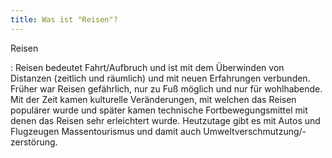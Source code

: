 ```yaml
---
title: Was ist "Reisen"?
---
```


Reisen

: Reisen bedeutet Fahrt/Aufbruch und ist mit dem Überwinden von Distanzen
(zeitlich und räumlich) und mit neuen Erfahrungen verbunden. Früher war Reisen
gefährlich, nur zu Fuß möglich und nur für wohlhabende. Mit der Zeit kamen
kulturelle Veränderungen, mit welchen das Reisen populärer wurde und später
kamen technische Fortbewegungsmittel mit denen das Reisen sehr erleichtert
wurde. Heutzutage gibt es mit Autos und Flugzeugen Massentourismus und damit
auch Umweltverschmutzung/-zerstörung.
